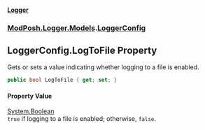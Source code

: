 #### [Logger](index.md 'index')
### [ModPosh.Logger.Models](ModPosh.Logger.Models.md 'ModPosh.Logger.Models').[LoggerConfig](ModPosh.Logger.Models.LoggerConfig.md 'ModPosh.Logger.Models.LoggerConfig')

## LoggerConfig.LogToFile Property

Gets or sets a value indicating whether logging to a file is enabled.

```csharp
public bool LogToFile { get; set; }
```

#### Property Value
[System.Boolean](https://docs.microsoft.com/en-us/dotnet/api/System.Boolean 'System.Boolean')  
`true` if logging to a file is enabled; otherwise, `false`.